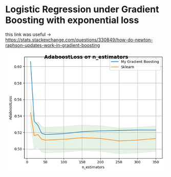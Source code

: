 # Logistic Regression under Gradient Boosting with exponential loss 

this link was useful -> 
https://stats.stackexchange.com/questions/330849/how-do-newton-raphson-updates-work-in-gradient-boosting



![Alt text](plots/test_loss5.png?raw=true "Test Loss")
